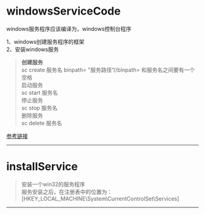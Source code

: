 
# windowsServiceCode

windows服务程序应该编译为，windows控制台程序

1、windows创建服务程序的框架  
2、安装windows服务  
>**创建服务**  
sc create 服务名 binpath= "服务路径“//binpath= 和服务名之间要有一个空格  
启动服务  
sc start 服务名  
停止服务  
sc stop 服务名  
删除服务  
sc delete 服务名  

[参考链接](https://blog.csdn.net/blade1080/article/details/82015323)

******************************************  
  
# installService
>安装一个win32的服务程序  
服务安装之后，在注册表中的位置为：  
[HKEY_LOCAL_MACHINE\System\CurrentControlSet\Services]  

  
********************************************


